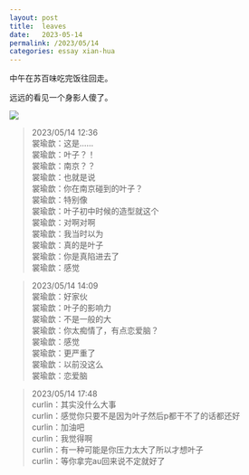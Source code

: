 ```yaml
---
layout: post
title:  leaves
date:   2023-05-14
permalink: /2023/05/14
categories: essay xian-hua
---
```


中午在苏百味吃完饭往回走。

远远的看见一个身影人傻了。

![](https://lyccrius.oss-cn-beijing.aliyuncs.com/asset/2023-05-14-leaves.jpg)

>   2023/05/14 12:36  
>   裳瑜歆：这是……  
>   裳瑜歆：叶子？！  
>   裳瑜歆：南京？？  
>   裳瑜歆：也就是说  
>   裳瑜歆：你在南京碰到的叶子？  
>   裳瑜歆：特别像  
>   裳瑜歆：叶子初中时候的造型就这个  
>   裳瑜歆：对啊对啊  
>   裳瑜歆：我当时以为  
>   裳瑜歆：真的是叶子  
>   裳瑜歆：你是真陷进去了  
>   裳瑜歆：感觉  

>   2023/05/14 14:09  
>   裳瑜歆：好家伙  
>   裳瑜歆：叶子的影响力  
>   裳瑜歆：不是一般的大  
>   裳瑜歆：你太痴情了，有点恋爱脑？  
>   裳瑜歆：感觉  
>   裳瑜歆：更严重了  
>   裳瑜歆：以前没这么  
>   裳瑜歆：恋爱脑  

>   2023/05/14 17:48  
>   curlin：其实没什么大事  
>   curlin：感觉你只要不是因为叶子然后p都干不了的话都还好  
>   curlin：加油吧  
>   curlin：我觉得啊  
>   curlin：有一种可能是你压力太大了所以才想叶子  
>   curlin：等你拿完au回来说不定就好了  